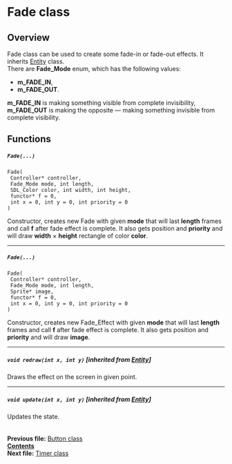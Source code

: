 ﻿# Fade class

## Overview

Fade class can be used to create some fade-in or fade-out effects. It inherits [Entity](04_Entity.md) class.  
There are **Fade_Mode** enum, which has the following values:
* **m_FADE_IN**, 
* **m_FADE_OUT**.

**m_FADE_IN** is making something visible from complete invisibility, **m_FADE_OUT** is making the opposite — making something invisible from complete visibility.

## Functions  

##### `Fade(...)`
    Fade(
     Controller* controller,
     Fade_Mode mode, int length,
     SDL_Color color, int width, int height,
     functor* f = 0,
     int x = 0, int y = 0, int priority = 0
    )
Constructor, creates new Fade with given **mode** that will last **length** frames and call **f** after fade effect is complete. It also gets position and **priority** and will draw **width** × **height** rectangle of color **color**.  

----
##### `Fade(...)`
    Fade(
     Controller* controller,
     Fade_Mode mode, int length,
     Sprite* image,
     functor* f = 0,
     int x = 0, int y = 0, int priority = 0
    )
Constructor, creates new Fade_Effect with given **mode** that will last **length** frames and call **f** after fade effect is complete. It also gets position and **priority** and will draw **image**.  

----
##### `void redraw(int x, int y)` [inherited from [Entity](04_Entity.md#void-redrawint-x-int-y)]
Draws the effect on the screen in given point.  

----
##### `void update(int x, int y)` [inherited from [Entity](04_Entity.md#void-updateint-x-int-y)]
Updates the state.  
   
   
**Previous file:** [Button class](17_Button.md)  
**[Contents](00_Contents.md)**  
**Next file:** [Timer class](19_Timer.md) 